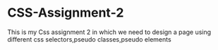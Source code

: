 # CSS-Assignment-2
This is my Css assignment 2 in which we need to design a page using different css selectors,pseudo classes,pseudo elements
